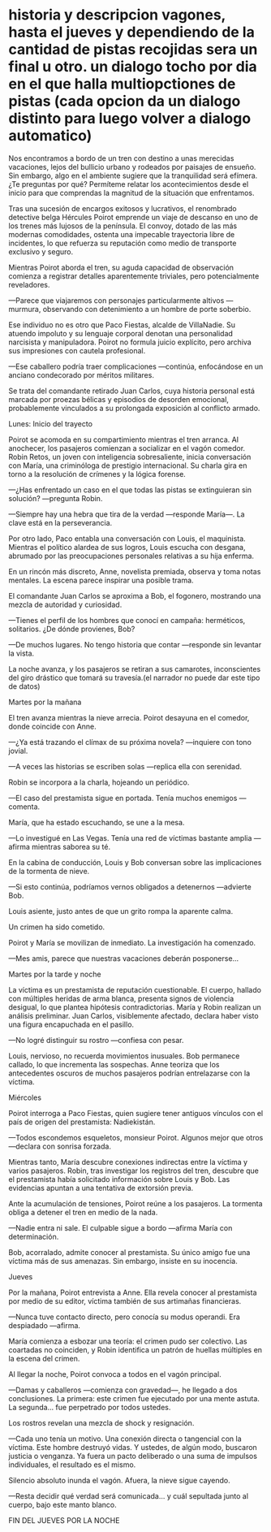 # historia y descripcion vagones, hasta el jueves y dependiendo de la cantidad de pistas recojidas sera un final u otro. un dialogo tocho por dia en el que halla multiopctiones de pistas (cada opcion da un dialogo distinto para luego volver a dialogo automatico)
Nos encontramos a bordo de un tren con destino a unas merecidas vacaciones, lejos del bullicio urbano y rodeados por paisajes de ensueño. Sin embargo, algo en el ambiente sugiere que la tranquilidad será efímera. ¿Te preguntas por qué? Permíteme relatar los acontecimientos desde el inicio para que comprendas la magnitud de la situación que enfrentamos.

Tras una sucesión de encargos exitosos y lucrativos, el renombrado detective belga Hércules Poirot emprende un viaje de descanso en uno de los trenes más lujosos de la península. El convoy, dotado de las más modernas comodidades, ostenta una impecable trayectoria libre de incidentes, lo que refuerza su reputación como medio de transporte exclusivo y seguro.

Mientras Poirot aborda el tren, su aguda capacidad de observación comienza a registrar detalles aparentemente triviales, pero potencialmente reveladores.

—Parece que viajaremos con personajes particularmente altivos —murmura, observando con detenimiento a un hombre de porte soberbio.

Ese individuo no es otro que Paco Fiestas, alcalde de VillaNadie. Su atuendo impoluto y su lenguaje corporal denotan una personalidad narcisista y manipuladora. Poirot no formula juicio explícito, pero archiva sus impresiones con cautela profesional.

—Ese caballero podría traer complicaciones —continúa, enfocándose en un anciano condecorado por méritos militares.

Se trata del comandante retirado Juan Carlos, cuya historia personal está marcada por proezas bélicas y episodios de desorden emocional, probablemente vinculados a su prolongada exposición al conflicto armado.

Lunes: Inicio del trayecto

Poirot se acomoda en su compartimiento mientras el tren arranca. Al anochecer, los pasajeros comienzan a socializar en el vagón comedor. Robin Retos, un joven con inteligencia sobresaliente, inicia conversación con María, una criminóloga de prestigio internacional. Su charla gira en torno a la resolución de crímenes y la lógica forense.

—¿Has enfrentado un caso en el que todas las pistas se extinguieran sin solución? —pregunta Robin.

—Siempre hay una hebra que tira de la verdad —responde María—. La clave está en la perseverancia.

Por otro lado, Paco entabla una conversación con Louis, el maquinista. Mientras el político alardea de sus logros, Louis escucha con desgana, abrumado por las preocupaciones personales relativas a su hija enferma.

En un rincón más discreto, Anne, novelista premiada, observa y toma notas mentales. La escena parece inspirar una posible trama.

El comandante Juan Carlos se aproxima a Bob, el fogonero, mostrando una mezcla de autoridad y curiosidad.

—Tienes el perfil de los hombres que conocí en campaña: herméticos, solitarios. ¿De dónde provienes, Bob?

—De muchos lugares. No tengo historia que contar —responde sin levantar la vista.

La noche avanza, y los pasajeros se retiran a sus camarotes, inconscientes del giro drástico que tomará su travesía.(el narrador no puede dar este tipo de datos)

Martes por la mañana

El tren avanza mientras la nieve arrecia. Poirot desayuna en el comedor, donde coincide con Anne.

—¿Ya está trazando el clímax de su próxima novela? —inquiere con tono jovial.

—A veces las historias se escriben solas —replica ella con serenidad.

Robin se incorpora a la charla, hojeando un periódico.

—El caso del prestamista sigue en portada. Tenía muchos enemigos —comenta.

María, que ha estado escuchando, se une a la mesa.

—Lo investigué en Las Vegas. Tenía una red de víctimas bastante amplia —afirma mientras saborea su té.

En la cabina de conducción, Louis y Bob conversan sobre las implicaciones de la tormenta de nieve.

—Si esto continúa, podríamos vernos obligados a detenernos —advierte Bob.

Louis asiente, justo antes de que un grito rompa la aparente calma.

Un crimen ha sido cometido.

Poirot y María se movilizan de inmediato. La investigación ha comenzado.

—Mes amis, parece que nuestras vacaciones deberán posponerse…

Martes por la tarde y noche

La víctima es un prestamista de reputación cuestionable. El cuerpo, hallado con múltiples heridas de arma blanca, presenta signos de violencia desigual, lo que plantea hipótesis contradictorias. María y Robin realizan un análisis preliminar. Juan Carlos, visiblemente afectado, declara haber visto una figura encapuchada en el pasillo.

—No logré distinguir su rostro —confiesa con pesar.

Louis, nervioso, no recuerda movimientos inusuales. Bob permanece callado, lo que incrementa las sospechas. Anne teoriza que los antecedentes oscuros de muchos pasajeros podrían entrelazarse con la víctima.

Miércoles

Poirot interroga a Paco Fiestas, quien sugiere tener antiguos vínculos con el país de origen del prestamista: Nadiekistán.

—Todos escondemos esqueletos, monsieur Poirot. Algunos mejor que otros —declara con sonrisa forzada.

Mientras tanto, María descubre conexiones indirectas entre la víctima y varios pasajeros. Robin, tras investigar los registros del tren, descubre que el prestamista había solicitado información sobre Louis y Bob. Las evidencias apuntan a una tentativa de extorsión previa.

Ante la acumulación de tensiones, Poirot reúne a los pasajeros. La tormenta obliga a detener el tren en medio de la nada.

—Nadie entra ni sale. El culpable sigue a bordo —afirma María con determinación.

Bob, acorralado, admite conocer al prestamista. Su único amigo fue una víctima más de sus amenazas. Sin embargo, insiste en su inocencia.

Jueves

Por la mañana, Poirot entrevista a Anne. Ella revela conocer al prestamista por medio de su editor, víctima también de sus artimañas financieras.

—Nunca tuve contacto directo, pero conocía su modus operandi. Era despiadado —afirma.

María comienza a esbozar una teoría: el crimen pudo ser colectivo. Las coartadas no coinciden, y Robin identifica un patrón de huellas múltiples en la escena del crimen.

Al llegar la noche, Poirot convoca a todos en el vagón principal.

—Damas y caballeros —comienza con gravedad—, he llegado a dos conclusiones. La primera: este crimen fue ejecutado por una mente astuta. La segunda… fue perpetrado por todos ustedes.

Los rostros revelan una mezcla de shock y resignación.

—Cada uno tenía un motivo. Una conexión directa o tangencial con la víctima. Este hombre destruyó vidas. Y ustedes, de algún modo, buscaron justicia o venganza. Ya fuera un pacto deliberado o una suma de impulsos individuales, el resultado es el mismo.

Silencio absoluto inunda el vagón. Afuera, la nieve sigue cayendo.

—Resta decidir qué verdad será comunicada… y cuál sepultada junto al cuerpo, bajo este manto blanco.

FIN DEL JUEVES POR LA NOCHE

